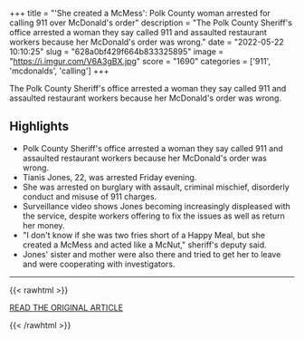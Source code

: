 +++
title = "'She created a McMess': Polk County woman arrested for calling 911 over McDonald's order"
description = "The Polk County Sheriff's office arrested a woman they say called 911 and assaulted restaurant workers because her McDonald's order was wrong."
date = "2022-05-22 10:10:25"
slug = "628a0bf429f664b833325895"
image = "https://i.imgur.com/V6A3gBX.jpg"
score = "1690"
categories = ['911', 'mcdonalds', 'calling']
+++

The Polk County Sheriff's office arrested a woman they say called 911 and assaulted restaurant workers because her McDonald's order was wrong.

## Highlights

- Polk County Sheriff's office arrested a woman they say called 911 and assaulted restaurant workers because her McDonald's order was wrong.
- Tianis Jones, 22, was arrested Friday evening.
- She was arrested on burglary with assault, criminal mischief, disorderly conduct and misuse of 911 charges.
- Surveillance video shows Jones becoming increasingly displeased with the service, despite workers offering to fix the issues as well as return her money.
- "I don't know if she was two fries short of a Happy Meal, but she created a McMess and acted like a McNut," sheriff's deputy said.
- Jones' sister and mother were also there and tried to get her to leave and were cooperating with investigators.

---

{{< rawhtml >}}
  <p class="article-category">
    <a target="_blank" href="https://www.fox13news.com/news/polk-county-woman-wanted-for-calling-911-over-mcdonalds-order?taid=6288f3ee7f522f00013a7abd&amp;utm_campaign=trueanthem&amp;utm_medium=trueanthem&amp;utm_source=twitter">READ THE ORIGINAL ARTICLE</a>
  </p>
{{< /rawhtml >}}
